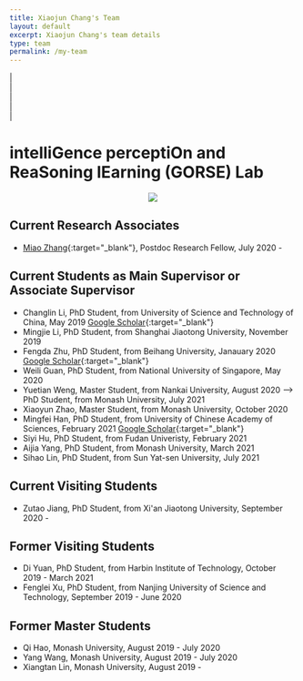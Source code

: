 ```yaml
---
title: Xiaojun Chang's Team
layout: default
excerpt: Xiaojun Chang's team details
type: team
permalink: /my-team
---
```


| <a href="mailto:cxj273#gmail.com" target="_blank" style="text-align:center; display:block"><i class="fa fa-envelope ai-3x"></i></a> | <a href="{{ site.google_scholar_url }}" target="_blank" style="text-align:center; display:block"><i class="fa fa-google ai-3x"></i></a> | <a href="https://linkedin.com/in/{{ site.linkedin_username }}" target="_blank" style="text-align:center; display:block"><i class="fa fa-linkedin ai-3x"></i></a> | <a href="https://www.rmit.edu.au/contact/staff-contacts/academic-staff/s/chang-associate-professor-xiaojun" target="_blank" style="text-align:center; display:block"><i class="fa fa-graduation-cap ai-3x"></i></a> |

<div markdown="1" class="contact">

# intelliGence perceptiOn and ReaSoning lEarning (GORSE) Lab

<center><img src="https://www.xiaojun.ai/images/group.jpg" /> </center>

## Current Research Associates
- [Miao Zhang](https://sites.google.com/view/miaozhang/home?authuser=0){:target="_blank"}, Postdoc Research Fellow, July 2020 - 

## Current Students as Main Supervisor or Associate Supervisor
- Changlin Li, PhD Student, from University of Science and Technology of China, May 2019 [Google Scholar](https://scholar.google.com/citations?user=RLAgwBkAAAAJ&hl=en){:target="_blank"}
- Mingjie Li, PhD Student, from Shanghai Jiaotong University, November 2019
- Fengda Zhu, PhD Student, from Beihang University, Janauary 2020 [Google Scholar](http://scholar.google.com/citations?user=MUNpAQIAAAAJ&hl=en){:target="_blank"}
- Weili Guan, PhD Student, from National University of Singapore, May 2020
- Yuetian Weng, Master Student, from Nankai University, August 2020 --> PhD Student, from Monash University, July 2021
- Xiaoyun Zhao, Master Student, from Monash University, October 2020
- Mingfei Han, PhD Student, from University of Chinese Academy of Sciences, February 2021 [Google Scholar](https://scholar.google.com/citations?hl=zh-CN&user=wJEoIXsAAAAJ){:target="_blank"}
- Siyi Hu, PhD Student, from Fudan Univeristy, February 2021
- Aijia Yang, PhD Student, from Monash University, March 2021
- Sihao Lin, PhD Student, from Sun Yat-sen University, July 2021

## Current Visiting Students
- Zutao Jiang, PhD Student, from Xi'an Jiaotong University, September 2020 -

## Former Visiting Students
- Di Yuan, PhD Student, from Harbin Institute of Technology, October 2019 - March 2021
- Fenglei Xu, PhD Student, from Nanjing University of Science and Technology, September 2019 - June 2020

## Former Master Students
- Qi Hao, Monash University, August 2019 - July 2020
- Yang Wang, Monash University, August 2019 - July 2020
- Xiangtan Lin, Monash University, August 2019 -

</div>
